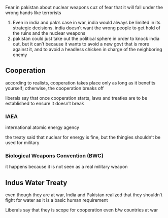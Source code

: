Fear in pakistan about nuclear weapons cuz of fear that it will fall under the wrong hands like terrorists

1. Even in india and pak’s case in war, india would always be limited in its strategic decisions. india doesn’t want the wrong people to get hold of the ruins and the nuclear weapons
2. pakistan could just take out the political sphere in order to knock india out, but it can’t because it wants to avoid a new govt that is more against it, and to avoid a headless chicken in charge of the neighboring enemy

## Cooperation

according to realists, cooperation takes place only as long as it benefits yourself; otherwise, the cooperation breaks off

liberals say that once cooperation starts, laws and treaties are to be established to ensure it doesn’t break

### IAEA

international atomic energy agency

the treaty said that nuclear for energy is fine, but the thingies shouldn’t be used for military

### Biological Weapons Convention (BWC)

it happens because it is not seen as a real military weapon

## Indus Water Treaty

even though they are at war, India and Pakistan realized that they shouldn’t fight for water as it is a basic human requirement

Liberals say that they is scope for cooperation even b/w countries at war